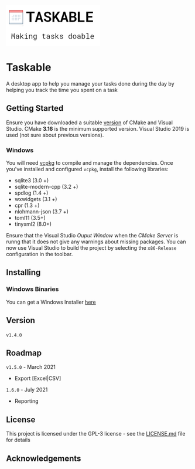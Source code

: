 ![Taskable Logo](logo2.png)

# Taskable

A desktop app to help you manage your tasks done during the day by helping you track the time you spent on a task

## Getting Started

Ensure you have downloaded a suitable [version](https://cmake.org/download/) of CMake and Visual Studio. CMake **3.16** is the minimum supported version. Visual Studio 2019 is used (not sure about previous versions).

### Windows

You will need [vcpkg](https://github.com/Microsoft/vcpkg) to compile and manage the dependencies.
Once you've installed and configured `vcpkg`, install the following libraries:

- sqlite3 (3.0 +)
- sqlite-modern-cpp (3.2 +)
- spdlog (1.4 +)
- wxwidgets (3.1 +)
- cpr (1.3 +)
- nlohmann-json (3.7 +)
- toml11 (3.5+)
- tinyxml2 (8.0+)

Ensure that the Visual Studio _Ouput Window_ when the _CMake Server_ is runng that it does not give any warnings about missing packages.
You can now use Visual Studio to build the project by selecting the `x86-Release` configuration in the toolbar.

## Installing

### Windows Binaries

You can get a Windows Installer [here](https://github.com/ifexception/taskable/releases)

## Version

`v1.4.0`

## Roadmap

`v1.5.0` - March 2021
- Export [Excel|CSV]

`1.6.0` - July 2021
- Reporting

## License

This project is licensed under the GPL-3 license - see the [LICENSE.md](LICENSE.md) file for details

## Acknowledgements
